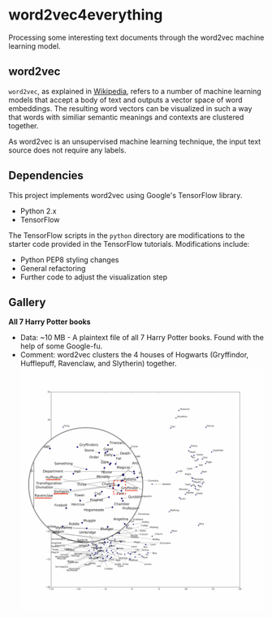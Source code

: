 # word2vec4everything

Processing some interesting text documents through the word2vec machine learning model.

## word2vec

`word2vec`, as explained in [Wikipedia](https://en.wikipedia.org/wiki/Word2vec), refers to a number of machine learning models that accept a body of text and outputs a vector space of word embeddings.
The resulting word vectors can be visualized in such a way that words with similiar semantic meanings and contexts are clustered together.

As word2vec is an unsupervised machine learning technique, the input text source does not require any labels.


## Dependencies

This project implements word2vec using Google's TensorFlow library.

- Python 2.x
- TensorFlow

The TensorFlow scripts in the `python` directory are modifications to the starter code provided in the TensorFlow tutorials.
Modifications include:

- Python PEP8 styling changes
- General refactoring 
- Further code to adjust the visualization step


## Gallery

**All 7 Harry Potter books**
- Data: ~10 MB - A plaintext file of all 7 Harry Potter books. Found with the help of some Google-fu.
- Comment: word2vec clusters the 4 houses of Hogwarts (Gryffindor, Hufflepuff, Ravenclaw, and Slytherin) together.
![](images/tsne-hp-names-200k-steps-1500-plot-v2-houses-cluster.png)







